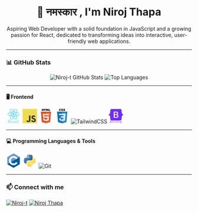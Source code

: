 <h1 align="center"> 🙏 नमस्कार , I'm Niroj Thapa </h1>

<p align="center">
Aspiring Web Developer with a solid foundation in JavaScript and a growing passion for React, dedicated to transforming ideas into interactive, user-friendly web applications.
</p>

---
### 📊 GitHub Stats
<p align="center">
  <img height="200" width="450" src="https://github-readme-stats.vercel.app/api?username=Niroj-t&show_icons=true&theme=tokyonight" alt="Niroj-t GitHub Stats" />
  <img height="200" width="400" src="https://github-readme-stats.vercel.app/api/top-langs/?username=Niroj-t&layout=compact&theme=tokyonight" alt="Top Languages" />
</p>

---
#### 🖥️ Frontend
<p>
  <img src="https://raw.githubusercontent.com/devicons/devicon/master/icons/react/react-original-wordmark.svg" alt="React" width="40"/>
  <img src="https://raw.githubusercontent.com/devicons/devicon/master/icons/javascript/javascript-original.svg" alt="JavaScript" width="40"/>
  <img src="https://raw.githubusercontent.com/devicons/devicon/master/icons/html5/html5-original-wordmark.svg" alt="HTML5" width="40"/>
  <img src="https://raw.githubusercontent.com/devicons/devicon/master/icons/css3/css3-original-wordmark.svg" alt="CSS3" width="40"/>
  <img src="https://www.vectorlogo.zone/logos/tailwindcss/tailwindcss-icon.svg" alt="TailwindCSS" width="40"/>
  <img src="https://raw.githubusercontent.com/devicons/devicon/master/icons/bootstrap/bootstrap-plain-wordmark.svg" alt="Bootstrap" width="40"/>
</p>

---
#### 💻 Programming Languages & Tools
<p>
  <img src="https://raw.githubusercontent.com/devicons/devicon/master/icons/c/c-original.svg" alt="C" width="40"/>
  <img src="https://raw.githubusercontent.com/devicons/devicon/master/icons/python/python-original.svg" alt="Python" width="40"/>
  <img src="https://www.vectorlogo.zone/logos/git-scm/git-scm-icon.svg" alt="Git" width="40"/>
</p>

---
### 📫 Connect with me

<p>
  <a href="https://www.linkedin.com/in/nirojthapa/" target="blank"><img align="center" src="https://raw.githubusercontent.com/rahuldkjain/github-profile-readme-generator/master/src/images/icons/Social/linked-in-alt.svg" alt="Niroj-t" height="30" width="40" /></a>
<a href="https://www.instagram.com/_nirojj/" target="blank"><img align="center" src="https://raw.githubusercontent.com/rahuldkjain/github-profile-readme-generator/master/src/images/icons/Social/instagram.svg" alt="Niroj Thapa" height="30" width="40" /></a>
</p>
